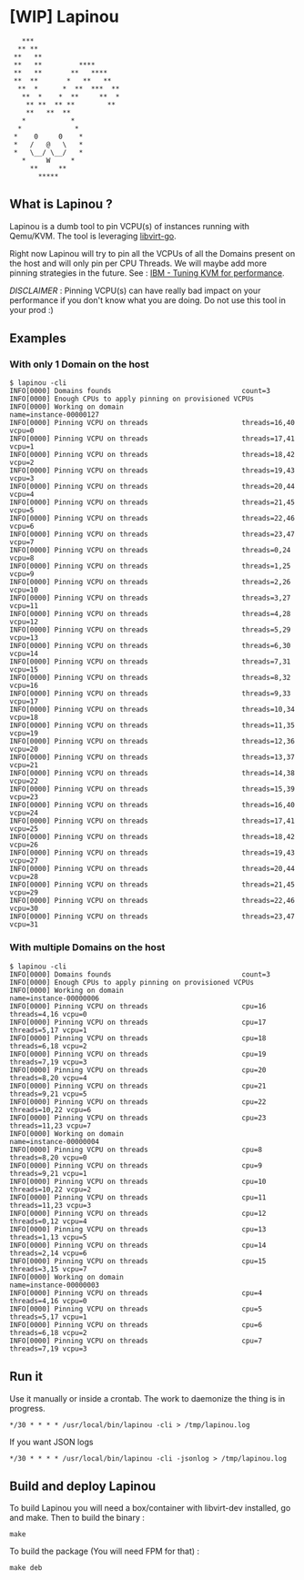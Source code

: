 # [WIP] Lapinou

```
   ***
  ** **
 **   **
 **   **         ****
 **   **       **   ****
 **  **       *   **   **
  **  *      *  **  ***  **
   **  *    *  **     **  *
    ** **  ** **        **
    **   **  **
   *           *
  *             *
 *    0     0    *
 *   /   @   \   *
 *   \__/ \__/   *
   *     W     *
     **     **
       *****
```

## What is Lapinou ?

Lapinou is a dumb tool to pin VCPU(s) of instances running with Qemu/KVM. The tool is leveraging [libvirt-go](https://github.com/Pryz/libvirt-go).

Right now Lapinou will try to pin all the VCPUs of all the Domains present on the host and will only pin per CPU Threads. We will maybe add more pinning strategies in the future.
See : [IBM - Tuning KVM for performance](ibm.com/support/knowledgecenter/linuxonibm/liaat/liaattuning_pdf.pdf).

*DISCLAIMER* : Pinning VCPU(s) can have really bad impact on your performance if you don't know what you are doing. Do not use this tool in your prod :)

## Examples

### With only 1 Domain on the host

```
$ lapinou -cli
INFO[0000] Domains founds                                count=3
INFO[0000] Enough CPUs to apply pinning on provisioned VCPUs
INFO[0000] Working on domain                             name=instance-00000127
INFO[0000] Pinning VCPU on threads                       threads=16,40 vcpu=0
INFO[0000] Pinning VCPU on threads                       threads=17,41 vcpu=1
INFO[0000] Pinning VCPU on threads                       threads=18,42 vcpu=2
INFO[0000] Pinning VCPU on threads                       threads=19,43 vcpu=3
INFO[0000] Pinning VCPU on threads                       threads=20,44 vcpu=4
INFO[0000] Pinning VCPU on threads                       threads=21,45 vcpu=5
INFO[0000] Pinning VCPU on threads                       threads=22,46 vcpu=6
INFO[0000] Pinning VCPU on threads                       threads=23,47 vcpu=7
INFO[0000] Pinning VCPU on threads                       threads=0,24 vcpu=8
INFO[0000] Pinning VCPU on threads                       threads=1,25 vcpu=9
INFO[0000] Pinning VCPU on threads                       threads=2,26 vcpu=10
INFO[0000] Pinning VCPU on threads                       threads=3,27 vcpu=11
INFO[0000] Pinning VCPU on threads                       threads=4,28 vcpu=12
INFO[0000] Pinning VCPU on threads                       threads=5,29 vcpu=13
INFO[0000] Pinning VCPU on threads                       threads=6,30 vcpu=14
INFO[0000] Pinning VCPU on threads                       threads=7,31 vcpu=15
INFO[0000] Pinning VCPU on threads                       threads=8,32 vcpu=16
INFO[0000] Pinning VCPU on threads                       threads=9,33 vcpu=17
INFO[0000] Pinning VCPU on threads                       threads=10,34 vcpu=18
INFO[0000] Pinning VCPU on threads                       threads=11,35 vcpu=19
INFO[0000] Pinning VCPU on threads                       threads=12,36 vcpu=20
INFO[0000] Pinning VCPU on threads                       threads=13,37 vcpu=21
INFO[0000] Pinning VCPU on threads                       threads=14,38 vcpu=22
INFO[0000] Pinning VCPU on threads                       threads=15,39 vcpu=23
INFO[0000] Pinning VCPU on threads                       threads=16,40 vcpu=24
INFO[0000] Pinning VCPU on threads                       threads=17,41 vcpu=25
INFO[0000] Pinning VCPU on threads                       threads=18,42 vcpu=26
INFO[0000] Pinning VCPU on threads                       threads=19,43 vcpu=27
INFO[0000] Pinning VCPU on threads                       threads=20,44 vcpu=28
INFO[0000] Pinning VCPU on threads                       threads=21,45 vcpu=29
INFO[0000] Pinning VCPU on threads                       threads=22,46 vcpu=30
INFO[0000] Pinning VCPU on threads                       threads=23,47 vcpu=31
```

### With multiple Domains on the host

```
$ lapinou -cli
INFO[0000] Domains founds                                count=3
INFO[0000] Enough CPUs to apply pinning on provisioned VCPUs
INFO[0000] Working on domain                             name=instance-00000006
INFO[0000] Pinning VCPU on threads                       cpu=16 threads=4,16 vcpu=0
INFO[0000] Pinning VCPU on threads                       cpu=17 threads=5,17 vcpu=1
INFO[0000] Pinning VCPU on threads                       cpu=18 threads=6,18 vcpu=2
INFO[0000] Pinning VCPU on threads                       cpu=19 threads=7,19 vcpu=3
INFO[0000] Pinning VCPU on threads                       cpu=20 threads=8,20 vcpu=4
INFO[0000] Pinning VCPU on threads                       cpu=21 threads=9,21 vcpu=5
INFO[0000] Pinning VCPU on threads                       cpu=22 threads=10,22 vcpu=6
INFO[0000] Pinning VCPU on threads                       cpu=23 threads=11,23 vcpu=7
INFO[0000] Working on domain                             name=instance-00000004
INFO[0000] Pinning VCPU on threads                       cpu=8 threads=8,20 vcpu=0
INFO[0000] Pinning VCPU on threads                       cpu=9 threads=9,21 vcpu=1
INFO[0000] Pinning VCPU on threads                       cpu=10 threads=10,22 vcpu=2
INFO[0000] Pinning VCPU on threads                       cpu=11 threads=11,23 vcpu=3
INFO[0000] Pinning VCPU on threads                       cpu=12 threads=0,12 vcpu=4
INFO[0000] Pinning VCPU on threads                       cpu=13 threads=1,13 vcpu=5
INFO[0000] Pinning VCPU on threads                       cpu=14 threads=2,14 vcpu=6
INFO[0000] Pinning VCPU on threads                       cpu=15 threads=3,15 vcpu=7
INFO[0000] Working on domain                             name=instance-00000003
INFO[0000] Pinning VCPU on threads                       cpu=4 threads=4,16 vcpu=0
INFO[0000] Pinning VCPU on threads                       cpu=5 threads=5,17 vcpu=1
INFO[0000] Pinning VCPU on threads                       cpu=6 threads=6,18 vcpu=2
INFO[0000] Pinning VCPU on threads                       cpu=7 threads=7,19 vcpu=3
```

## Run it

Use it manually or inside a crontab. The work to daemonize the thing is in progress.

```
*/30 * * * * /usr/local/bin/lapinou -cli > /tmp/lapinou.log
```
If you want JSON logs

```
*/30 * * * * /usr/local/bin/lapinou -cli -jsonlog > /tmp/lapinou.log
```


## Build and deploy Lapinou

To build Lapinou you will need a box/container with libvirt-dev installed, go and make. Then to build the binary :

```
make
```

To build the package (You will need FPM for that) :

```
make deb
```

